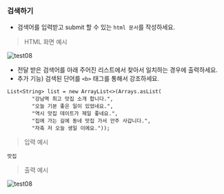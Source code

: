 ### 검색하기
* 검색어를 입력받고 submit 할 수 있는 `html 문서`를 작성하세요.

> HTML 화면 예시
  
![test08](/material/images/dulumary/web/servlet/test08_html.png)

* 전달 받은 검색어를 아래 주어진 리스트에서 찾아서 일치하는 경우에 출력하세요.  
* 추가 기능) 검색된 단어를 `<b>` 태그를 통해서 강조하세요.

```
List<String> list = new ArrayList<>(Arrays.asList(
		"강남역 최고 맛집 소개 합니다.", 
		"오늘 기분 좋은 일이 있었네요.", 
		"역시 맛집 데이트가 제일 좋네요.", 
		"집에 가는 길에 동네 맛집 가서 안주 사갑니다.",
		"자축 저 오늘 생일 이에요."));
```

> 입력 예시
```
맛집
```

> 출력 예시
  
![test08](/material/images/dulumary/web/servlet/test08_result.png)